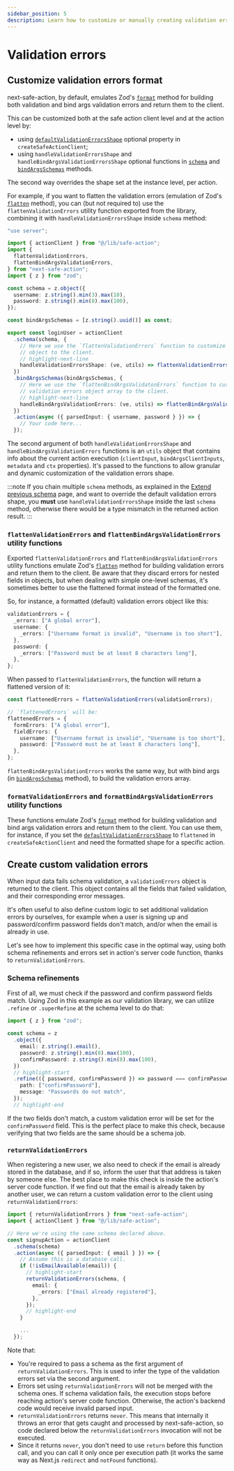 ```yaml
---
sidebar_position: 5
description: Learn how to customize or manually creating validation errors.
---
```


# Validation errors

## Customize validation errors format

next-safe-action, by default, emulates Zod's [`format`](https://zod.dev/ERROR_HANDLING?id=formatting-errors) method for building both validation and bind args validation errors and return them to the client.

This can be customized both at the safe action client level and at the action level by:
- using [`defaultValidationErrorsShape`](/docs/define-actions/create-the-client#defaultvalidationerrorsshape) optional property in `createSafeActionClient`;
- using `handleValidationErrorsShape` and `handleBindArgsValidationErrorsShape` optional functions in [`schema`](/docs/define-actions/instance-methods#schema) and [`bindArgsSchemas`](/docs/define-actions/instance-methods#bindargsschemas) methods.

The second way overrides the shape set at the instance level, per action.

For example, if you want to flatten the validation errors (emulation of Zod's [`flatten`](https://zod.dev/ERROR_HANDLING?id=flattening-errors) method), you can (but not required to) use the `flattenValidationErrors` utility function exported from the library, combining it with `handleValidationErrorsShape` inside `schema` method:

```typescript src="src/app/login-action.ts"
"use server";

import { actionClient } from "@/lib/safe-action";
import {
  flattenValidationErrors,
  flattenBindArgsValidationErrors,
} from "next-safe-action";
import { z } from "zod";

const schema = z.object({
  username: z.string().min(3).max(10),
  password: z.string().min(8).max(100),
});

const bindArgsSchemas = [z.string().uuid()] as const;

export const loginUser = actionClient
  .schema(schema, {
    // Here we use the `flattenValidationErrors` function to customize the returned validation errors
    // object to the client.
    // highlight-next-line
    handleValidationErrorsShape: (ve, utils) => flattenValidationErrors(ve).fieldErrors,
  })
  .bindArgsSchemas(bindArgsSchemas, {
    // Here we use the `flattenBindArgsValidatonErrors` function to customize the returned bind args
    // validation errors object array to the client.
    // highlight-next-line
    handleBindArgsValidationErrors: (ve, utils) => flattenBindArgsValidationErrors(ve),
  })
  .action(async ({ parsedInput: { username, password } }) => {
    // Your code here...
  });
```

The second argument of both `handleValidationErrorsShape` and `handleBindArgsValidationErrors` functions is an `utils` object that contains info about the current action execution (`clientInput`, `bindArgsClientInputs`, `metadata` and `ctx` properties). It's passed to the functions to allow granular and dynamic customization of the validation errors shape.

:::note
If you chain multiple `schema` methods, as explained in the [Extend previous schema](/docs/define-actions/extend-previous-schemas) page, and want to override the default validation errors shape, you **must** use `handleValidationErrorsShape` inside the last `schema` method, otherwise there would be a type mismatch in the returned action result.
:::

### `flattenValidationErrors` and `flattenBindArgsValidationErrors` utility functions

Exported `flattenValidationErrors` and `flattenBindArgsValidationErrors` utility functions emulate Zod's [`flatten`](https://zod.dev/ERROR_HANDLING?id=flattening-errors) method for building validation errors and return them to the client. Be aware that they discard errors for nested fields in objects, but when dealing with simple one-level schemas, it's sometimes better to use the flattened format instead of the formatted one.

So, for instance, a formatted (default) validation errors object like this:

```typescript
validationErrors = {
  _errors: ["A global error"],
  username: {
    _errors: ["Username format is invalid", "Username is too short"],
  },
  password: {
    _errors: ["Password must be at least 8 characters long"],
  },
};
```

When passed to `flattenValidationErrors`, the function will return a flattened version of it:

```typescript
const flattenedErrors = flattenValidationErrors(validationErrors);

// `flattenedErrors` will be:
flattenedErrors = {
  formErrors: ["A global error"],
  fieldErrors: {
    username: ["Username format is invalid", "Username is too short"],
    password: ["Password must be at least 8 characters long"],
  },
};
```

`flattenBindArgsValidationErrors` works the same way, but with bind args (in [`bindArgsSchemas`](/docs/define-actions/instance-methods#bindargsschemas) method), to build the validation errors array.

### `formatValidationErrors` and `formatBindArgsValidationErrors` utility functions

These functions emulate Zod's [`format`](https://zod.dev/ERROR_HANDLING?id=formatting-errors) method for building validation and bind args validation errors and return them to the client. You can use them, for instance, if you set the [`defaultValidationErrorsShape`](/docs/define-actions/create-the-client#defaultvalidationerrorsshape) to `flattened` in `createSafeActionClient` and need the formatted shape for a specific action.

## Create custom validation errors

When input data fails schema validation, a `validationErrors` object is returned to the client. This object contains all the fields that failed validation, and their corresponding error messages.

It's often useful to also define custom logic to set additional validation errors by ourselves, for example when a user is signing up and password/confirm password fields don't match, and/or when the email is already in use.

Let's see how to implement this specific case in the optimal way, using both schema refinements and errors set in action's server code function, thanks to `returnValidationErrors`.

### Schema refinements

First of all, we must check if the password and confirm password fields match. Using Zod in this example as our validation library, we can utilize `.refine` or `.superRefine` at the schema level to do that:

```typescript
import { z } from "zod";

const schema = z
  .object({
    email: z.string().email(),
    password: z.string().min(8).max(100),
    confirmPassword: z.string().min(8).max(100),
  })
  // highlight-start
  .refine(({ password, confirmPassword }) => password === confirmPassword, {
    path: ["confirmPassword"],
    message: "Passwords do not match",
  });
  // highlight-end
```

If the two fields don't match, a custom validation error will be set for the `confirmPassword` field. This is the perfect place to make this check, because verifying that two fields are the same should be a schema job.

### `returnValidationErrors`

When registering a new user, we also need to check if the email is already stored in the database, and if so, inform the user that that address is taken by someone else. The best place to make this check is inside the action's server code function. If we find out that the email is already taken by another user, we can return a custom validation error to the client using `returnValidationErrors`:

```typescript
import { returnValidationErrors } from "next-safe-action";
import { actionClient } from "@/lib/safe-action";

// Here we're using the same schema declared above.
const signupAction = actionClient
  .schema(schema)
  .action(async ({ parsedInput: { email } }) => {
    // Assume this is a database call.
    if (!isEmailAvailable(email)) {
      // highlight-start
      returnValidationErrors(schema, {
        email: {
          _errors: ["Email already registered"],
        },
      });
      // highlight-end
    }

    ...
  });
```

Note that:

- You're required to pass a schema as the first argument of `returnValidationErrors`. This is used to infer the type of the validation errors set via the second argument.
- Errors set using `returnValidationErrors` will not be merged with the schema ones. If schema validation fails, the execution stops before reaching action's server code function. Otherwise, the action's backend code would receive invalid parsed input.
- `returnValidationErrors` returns `never`. This means that internally it throws an error that gets caught and processed by next-safe-action, so code declared below the `returnValidationErrors` invocation will not be executed.
- Since it returns `never`, you don't need to use `return` before this function call, and you can call it only once per execution path (it works the same way as Next.js `redirect` and `notFound` functions).